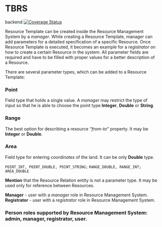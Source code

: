 # TBRS
backend
[![Coverage Status](https://coveralls.io/repos/github/Lv-465-Java/TBRM.api/badge.svg?branch=develop)](https://coveralls.io/github/Lv-465-Java/TBRM.api?branch=develop)


Resource Template can be created inside the Resource Management System by a _manager_. While creating a Resource Template, manager can add parameters for a detailed specification of a specific Resource. Once Resource Template is executed, it becomes an example for a _registrator_ on how to create a certain Resource in the system. All parameter fields are required and have to be filled with proper values for a better description of a Resource.

There are several parameter types, which can be added to a Resource Template:

### Point
Field type that holds a single value. A _manager_ may restrict the type of input so that he is able to choose the point type **Integer**, **Double** or **String**.
### Range
The best option for describing a resource _“from-to”_ property. It may be **Integer** or **Double**.
### Area
Field type for entering _coordinates_ of the land. It can be only **Double** type.


```POINT_INT, POINT_DOUBLE, POINT_STRING;```
```RANGE_DOUBLE, RANGE_INT;```
```AREA_DOUBLE```

**Mention** that the Resource Relation entity is not a parameter type. It may be used only for reference between Resources.

**Manager** - user with a _manager_ role in Resource Management System.
**Registrator** - user with a _registrator_ role in Resource Management System.

### Person roles supported by Resource Management System: admin, manager, registrator, user.
